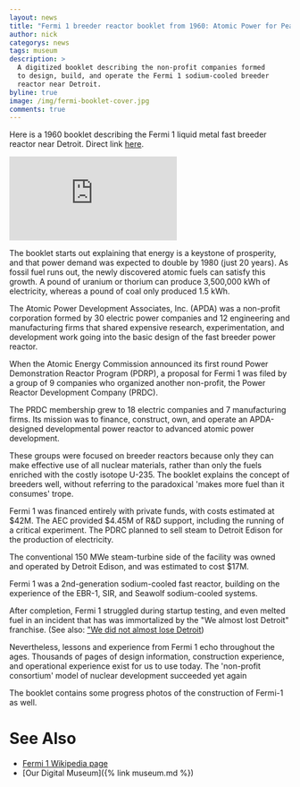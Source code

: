 ```yaml
---
layout: news
title: "Fermi 1 breeder reactor booklet from 1960: Atomic Power for Peace and Prosperity"
author: nick
categorys: news
tags: museum
description: >
  A digitized booklet describing the non-profit companies formed
  to design, build, and operate the Fermi 1 sodium-cooled breeder
  reactor near Detroit.
byline: true
image: /img/fermi-booklet-cover.jpg
comments: true
---
```


<div class="row">
<div class="col" markdown="1">

Here is a 1960 booklet describing the Fermi 1 liquid metal fast breeder reactor
near Detroit. Direct link
[here](https://archive.org/details/atomic-power-for-peace-and-prosperity-fermi-1-booklet-1960).

<div class="ifcontainer">
<iframe
  src="https://archive.org/details/atomic-power-for-peace-and-prosperity-fermi-1-booklet-1960"
  class="responsive-iframe"
  frameborder="0"
  webkitallowfullscreen="true"
  mozallowfullscreen="true"
  allowfullscreen
></iframe>
</div>

The booklet starts out explaining that energy is a keystone of prosperity, and
that power demand was expected to double by 1980 (just 20 years). As fossil fuel
runs out, the newly discovered atomic fuels can satisfy this growth. A pound of
uranium or thorium can produce 3,500,000 kWh of electricity, whereas a pound of
coal only produced 1.5 kWh.

The Atomic Power Development Associates, Inc. (APDA) was a non-profit corporation
formed by 30 electric power companies and 12 engineering and manufacturing firms
that shared expensive research, experimentation, and development work going into
the basic design of the fast breeder power reactor.

When the Atomic Energy Commission announced its first round Power Demonstration
Reactor Program (PDRP), a proposal for Fermi 1 was filed by a group of 9 companies
who organized another non-profit, the Power Reactor Development Company (PRDC).

The PRDC membership grew to 18 electric companies and 7 manufacturing firms. Its
mission was to finance, construct, own, and operate an APDA-designed
developmental power reactor to advanced atomic power development.

These groups were focused on breeder reactors because only they can make
effective use of all nuclear materials, rather than only the fuels enriched with
the costly isotope U-235. The booklet explains the concept of breeders well, without
referring to the paradoxical 'makes more fuel than it consumes' trope.

Fermi 1 was financed entirely with private funds, with costs estimated at $42M.
The AEC provided $4.45M of R&D support, including the running of a critical
experiment. The PDRC planned to sell steam to Detroit Edison for the production
of electricity.

The conventional 150 MWe steam-turbine side of the facility was owned and
operated by Detroit Edison, and was estimated to cost $17M.

Fermi 1 was a 2nd-generation sodium-cooled fast reactor, building on the
experience of the EBR-1, SIR, and Seawolf sodium-cooled systems.

After completion, Fermi 1 struggled during startup testing, and even melted fuel
in an incident that has was immortalized by the "We almost lost Detroit"
franchise. (See also: ["We did not almost lose
Detroit](https://michiganintheworld.history.lsa.umich.edu/environmentalism/items/show/104#?c=0&m=0&s=0&cv=0))

Nevertheless, lessons and experience from Fermi 1 echo throughout the ages.
Thousands of pages of design information, construction experience, and
operational experience exist for us to use today. The 'non-profit consortium'
model of nuclear development succeeded yet again

The booklet contains some progress photos of the construction of Fermi-1 as well.

# See Also

- [Fermi 1 Wikipedia page](https://en.wikipedia.org/wiki/Fermi_1)
- [Our Digital Museum]({% link museum.md %})

</div>
</div>
